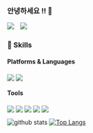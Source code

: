 ### 안녕하세요 !! 👋

<!--
**injunock/injunock** is a ✨ _special_ ✨ repository because its `README.md` (this file) appears on your GitHub profile.

Here are some ideas to get you started:

- 🔭 I’m currently working on ...
- 🌱 I’m currently learning ...
- 👯 I’m looking to collaborate on ...
- 🤔 I’m looking for help with ...
- 💬 Ask me about ...
- 📫 How to reach me: ...
- 😄 Pronouns: ...
- ⚡ Fun fact: ...
-->

<p>
      <a href="mailto:injunock@naver.com" target="_blank"><img src="https://img.shields.io/badge/injunock@naver.com-00cc00?style=flat-square&logo=Naver&logoColor=white"/></a>
    <a href="https://instagram.com/ockkkk91">
    <img 
        src="http://img.shields.io/badge/-Instagram-black?style=flat&logo=Instagram&link=https://instagram.com/alpox.dev/"
        style="height : auto; margin-left : 10px; margin-right : 10px;"/>
    </a>
    
</p>

### 💪 Skills
#### Platforms & Languages

<a>
  <img align="center" src="https://img.shields.io/badge/-ios-black?style=flat-square&logo=Apple&logoColor=white"/>
  <img align="center" src="https://img.shields.io/badge/Swift-FA7343?style=flat-square&logo=Swift&logoColor=white"/>
</a>

#### Tools
<a>
 <img align="center" src="https://img.shields.io/badge/SwiftUI-blue?style=flat-square&logo=Swift&logoColor=white"/>
 <img align="center" src="https://img.shields.io/badge/Firebase-FFCA28?style=flat-square&logo=Firebase&logoColor=black"/>
 <img align="center" src="https://img.shields.io/badge/Realm-39477F?style=flat-square&logo=Realm&logoColor=white"/>
 <img align="center" src="https://img.shields.io/badge/Git-F05032?style=flat-square&logo=Git&logoColor=white"/>
 <img align="center" src="https://img.shields.io/badge/RIBs-000000?style=flat-square"/>
</a>

<!--
**ockinjun/ockinjun** is a ✨ _special_ ✨ repository because its `README.md` (this file) appears on your GitHub profile.

Here are some ideas to get you started:

- 🔭 I’m currently working on ...
- 🌱 I’m currently learning ...
- 👯 I’m looking to collaborate on ...
- 🤔 I’m looking for help with ...
- 💬 Ask me about ...
- 📫 How to reach me: ...
- 😄 Pronouns: ...
- ⚡ Fun fact: ...
-->

![github stats](https://github-readme-stats.vercel.app/api?username=jun7680&show_icons=true&theme=radical)
[![Top Langs](https://github-readme-stats.vercel.app/api/top-langs/?hide=html&username=jun7680)](https://github.com/anuraghazra/github-readme-stats)

